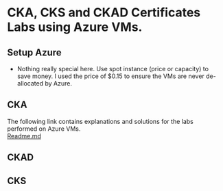 # CKA, CKS and CKAD Certificates Labs using Azure VMs.

## Setup Azure
- Nothing really special here. Use spot instance (price or capacity) to save money. I used the price of $0.15 to ensure the VMs are never de-allocated by Azure.

## CKA
The following link contains explanations and solutions for the labs performed on Azure VMs.<br>
[Readme.md](./cka/README.md)

## CKAD
## CKS